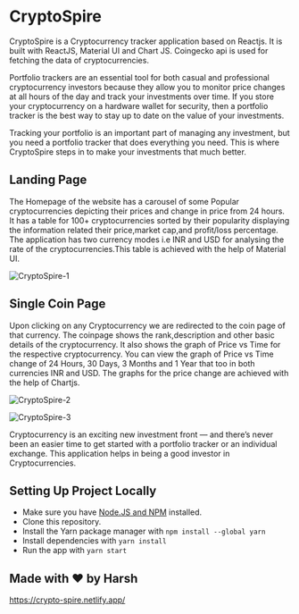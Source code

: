 # CryptoSpire

CryptoSpire is a Cryptocurrency tracker application based on Reactjs.
It is built with ReactJS, Material UI  and  Chart JS. Coingecko api is used for fetching the data of cryptocurrencies. 

Portfolio trackers are an essential tool for both casual and professional cryptocurrency investors because they allow you to monitor price changes at all hours of the day and track your investments over time. If you store your cryptocurrency on a hardware wallet for security, then a portfolio tracker is the best way to stay up to date on the value of your investments.

Tracking your portfolio is an important part of managing any investment, but you need a portfolio tracker that does everything you need. This is where CryptoSpire steps in to make your investments that much better. 

## Landing Page
The Homepage of the website has a carousel of some Popular cryptocurrencies depicting their prices and change in price from 24 hours. It has a table for 100+ cryptocurrencies sorted by their popularity displaying the information related their price,market cap,and profit/loss percentage. The application has two currency modes i.e INR and USD  for analysing the rate of the cryptocurrencies.This table is achieved with the help of Material UI.

![CryptoSpire-1](https://user-images.githubusercontent.com/71374972/169796665-babddf61-b3d2-41af-802c-2c1f69fea0ea.png)


## Single Coin Page
Upon clicking on any Cryptocurrency we are redirected to the coin page of that currency.
The coinpage shows the rank,description and other basic details of the cryptocurrency. 
It also shows the graph of Price vs Time for the respective cryptocurrency. You can view the graph of Price vs Time change of  24 Hours, 30 Days, 3 Months and 1 Year that too in both currencies INR and USD. The graphs for the price change are achieved with the help of Chartjs.

 ![CryptoSpire-2](https://user-images.githubusercontent.com/71374972/169796769-e57c1b23-4b2f-44ac-aefd-ac38ec8914da.png)

 ![CryptoSpire-3](https://user-images.githubusercontent.com/71374972/169797172-2c3e5207-7ba8-4bcf-a25a-d633231b2270.png)

 
Cryptocurrency is an exciting new investment front — and there’s never been an easier time to get started with a portfolio tracker or an individual exchange.
This application helps in being a good investor in Cryptocurrencies.

## Setting Up Project Locally
- Make sure you have [Node.JS and NPM](https://nodejs.org/en/download/package-manager/) installed.
- Clone this repository.
- Install the Yarn package manager with `npm install --global yarn`
- Install dependencies with `yarn install`
- Run the app with `yarn start`

## Made with ❤️ by Harsh

https://crypto-spire.netlify.app/

